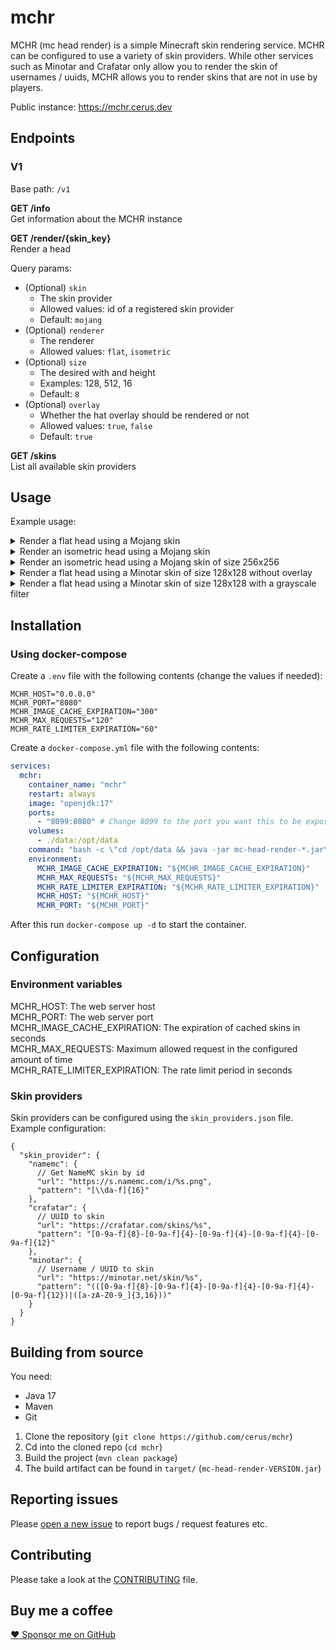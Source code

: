 # mchr

MCHR (mc head render) is a simple Minecraft skin rendering service. MCHR can be configured to use a variety of skin providers. While other services
such as Minotar and Crafatar only allow you to render the skin of usernames / uuids, MCHR allows you to render skins that are not in use by players.

Public instance: https://mchr.cerus.dev

## Endpoints

### V1

Base path: `/v1`

**GET /info**\
Get information about the MCHR instance

**GET /render/{skin_key}**\
Render a head

Query params:

- (Optional) `skin`
    - The skin provider
    - Allowed values: id of a registered skin provider
    - Default: `mojang`
- (Optional) `renderer`
    - The renderer
    - Allowed values: `flat`, `isometric`
- (Optional) `size`
    - The desired with and height
    - Examples: 128, 512, 16
    - Default: `8`
- (Optional) `overlay`
    - Whether the hat overlay should be rendered or not
    - Allowed values: `true`, `false`
    - Default: `true`

**GET /skins**\
List all available skin providers

## Usage

Example usage:

<details>
  <summary>Render a flat head using a Mojang skin</summary>
  <a href="https://mchr.cerus.dev/v1/render/74d1e08b0bb7e9f590af27758125bbed1778ac6cef729aedfcb9613e9911ae75">https://mchr.cerus.dev/v1/render/74d1e08b0bb7e9f590af27758125bbed1778ac6cef729aedfcb9613e9911ae75</a><br>
  <img src="https://mchr.cerus.dev/v1/render/74d1e08b0bb7e9f590af27758125bbed1778ac6cef729aedfcb9613e9911ae75" alt="Rendered image">
</details>

<details>
  <summary>Render an isometric head using a Mojang skin</summary>
  <a href="https://mchr.cerus.dev/v1/render/74d1e08b0bb7e9f590af27758125bbed1778ac6cef729aedfcb9613e9911ae75?renderer=isometric">https://mchr.cerus.dev/v1/render/74d1e08b0bb7e9f590af27758125bbed1778ac6cef729aedfcb9613e9911ae75?renderer=isometric</a><br>
  <img src="https://mchr.cerus.dev/v1/render/74d1e08b0bb7e9f590af27758125bbed1778ac6cef729aedfcb9613e9911ae75?renderer=isometric" alt="Rendered image">
</details>

<details>
  <summary>Render an isometric head using a Mojang skin of size 256x256</summary>
  <a href="https://mchr.cerus.dev/v1/render/74d1e08b0bb7e9f590af27758125bbed1778ac6cef729aedfcb9613e9911ae75?renderer=isometric&size=256">https://mchr.cerus.dev/v1/render/74d1e08b0bb7e9f590af27758125bbed1778ac6cef729aedfcb9613e9911ae75?renderer=isometric&size=256</a><br>
  <img src="https://mchr.cerus.dev/v1/render/74d1e08b0bb7e9f590af27758125bbed1778ac6cef729aedfcb9613e9911ae75?renderer=isometric&size=256" alt="Rendered image">
</details>

<details>
  <summary>Render a flat head using a Minotar skin of size 128x128 without overlay</summary>
  <a href="https://mchr.cerus.dev/v1/render/Cerus_?skin=minotar&size=128&overlay=false">https://mchr.cerus.dev/v1/render/Cerus_?skin=minotar&size=128&overlay=false</a><br>
  <img src="https://mchr.cerus.dev/v1/render/Cerus_?skin=minotar&size=128&overlay=false" alt="Rendered image">
</details>

<details>
  <summary>Render a flat head using a Minotar skin of size 128x128 with a grayscale filter</summary>
  <a href="https://mchr.cerus.dev/v1/render/Cerus_?skin=minotar&size=128&filter=grayscale">https://mchr.cerus.dev/v1/render/Cerus_?skin=minotar&size=128&filter=grayscale</a><br>
  <img src="https://mchr.cerus.dev/v1/render/Cerus_?skin=minotar&size=128&filter=grayscale" alt="Rendered image">
</details>

## Installation

### Using docker-compose

Create a `.env` file with the following contents (change the values if needed):

```
MCHR_HOST="0.0.0.0"
MCHR_PORT="8080"
MCHR_IMAGE_CACHE_EXPIRATION="300"
MCHR_MAX_REQUESTS="120"
MCHR_RATE_LIMITER_EXPIRATION="60"
```

Create a `docker-compose.yml` file with the following contents:

```yaml
services:
  mchr:
    container_name: "mchr"
    restart: always
    image: "openjdk:17"
    ports:
      - "8099:8080" # Change 8099 to the port you want this to be exposed on
    volumes:
      - ./data:/opt/data
    command: "bash -c \"cd /opt/data && java -jar mc-head-render-*.jar\""
    environment:
      MCHR_IMAGE_CACHE_EXPIRATION: "${MCHR_IMAGE_CACHE_EXPIRATION}"
      MCHR_MAX_REQUESTS: "${MCHR_MAX_REQUESTS}"
      MCHR_RATE_LIMITER_EXPIRATION: "${MCHR_RATE_LIMITER_EXPIRATION}"
      MCHR_HOST: "${MCHR_HOST}"
      MCHR_PORT: "${MCHR_PORT}"
```

After this run `docker-compose up -d` to start the container.

## Configuration

### Environment variables

MCHR_HOST: The web server host\
MCHR_PORT: The web server port\
MCHR_IMAGE_CACHE_EXPIRATION: The expiration of cached skins in seconds\
MCHR_MAX_REQUESTS: Maximum allowed request in the configured amount of time\
MCHR_RATE_LIMITER_EXPIRATION: The rate limit period in seconds

### Skin providers

Skin providers can be configured using the `skin_providers.json` file. Example configuration:

```json5
{
  "skin_provider": {
    "namemc": {
      // Get NameMC skin by id
      "url": "https://s.namemc.com/i/%s.png",
      "pattern": "[\\da-f]{16}"
    },
    "crafatar": {
      // UUID to skin
      "url": "https://crafatar.com/skins/%s",
      "pattern": "[0-9a-f]{8}-[0-9a-f]{4}-[0-9a-f]{4}-[0-9a-f]{4}-[0-9a-f]{12}"
    },
    "minotar": {
      // Username / UUID to skin
      "url": "https://minotar.net/skin/%s",
      "pattern": "(([0-9a-f]{8}-[0-9a-f]{4}-[0-9a-f]{4}-[0-9a-f]{4}-[0-9a-f]{12})|([a-zA-Z0-9_]{3,16}))"
    }
  }
}
```

## Building from source

You need:

- Java 17
- Maven
- Git

1. Clone the repository (`git clone https://github.com/cerus/mchr`)
2. Cd into the cloned repo (`cd mchr`)
3. Build the project (`mvn clean package`)
4. The build artifact can be found in `target/` (`mc-head-render-VERSION.jar`)

## Reporting issues

Please [open a new issue](https://github.com/cerus/mchr/issues/new) to report bugs / request features etc.

## Contributing

Please take a look at the [CONTRIBUTING](CONTRIBUTING.md) file.

## Buy me a coffee

[:heart: Sponsor me on GitHub](https://github.com/sponsors/cerus)